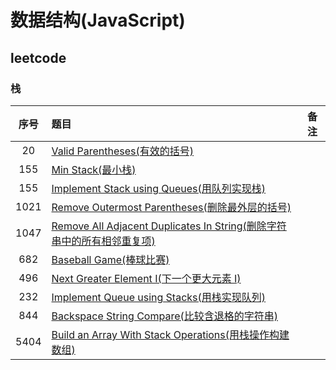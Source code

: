 # 数据结构(JavaScript)

## leetcode

### 栈

序号|题目|备注
:--:|:--|:--:
20|[Valid Parentheses(有效的括号)](./Stack/20/README.md)|
155|[Min Stack(最小栈)](./Stack/155/README.md)|
155|[Implement Stack using Queues(用队列实现栈)](./Stack/225/README.md)|
1021|[Remove Outermost Parentheses(删除最外层的括号)](./Stack/1021/README.md)|
1047|[Remove All Adjacent Duplicates In String(删除字符串中的所有相邻重复项)](./Stack/1047/README.md)|
682|[Baseball Game(棒球比赛)](./Stack/682/README.md)|
496|[Next Greater Element I(下一个更大元素 I)](./Stack/496/README.md)|
232|[Implement Queue using Stacks(用栈实现队列)](./Stack/232/README.md)|
844|[Backspace String Compare(比较含退格的字符串)](./Stack/844/README.md)|
5404|[Build an Array With Stack Operations(用栈操作构建数组)](./Stack/5404/README.md)|
